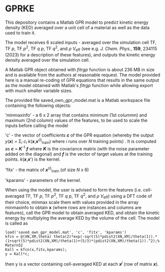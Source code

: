# GPRKE
This depository contains a Matlab GPR model to predict kinetic energy density (KED) averaged over a unit cell of a material as well as the data used to train it.

The model receives 6 scaled inputs - averaged over the simulation cell TF, TF _p_, TF _p_<sup>2</sup>, TF _q p_, TF _q_<sup>2</sup>, and _ρ V_<sub>eff</sub> (see e.g. *J. Chem. Phys*., **159**, 234115 (2023) for a description of these features), and outputs the kinetic energy density averaged over the simulation cell. 

A Matlab GPR object obtained with *fitrgp* function is about 236 MB in size and is available from the authors at reasonable request.
The model provided here is a manual re-coding of GPR equations that results in the same output as the model obtained with Matlab's *fitrgp* function while allowing export with much smaller variable sizes.

The provided file saved_own_gpr_model.mat is a Matlab workspace file containing the following objects: 

'minmaxinfo' - a 6 x 2 array that contains minimum (1st colummn) and maximum (2nd column) values of the features, to be used to scale the inputs before calling the model 

'c' - the vector of coefficients **_c_** of the GPR equation (whereby the output _y_(**_x_**) = Σ<sub>_i_</sub> _c_<sub>_i_</sub> _k_(**_x_**,**_x_**<sup>(_i_)</sup><sub>train</sub>) where _i_ runs over _N_ training points) . It is computed as **_c_** = **_K_**<sup>-1</sup> **_f_** where **_K_** is the covariance matrix (with the noise parameter added on the diagonal) and **_f_** is the vector of target values at the training points. _k_(**_x_**,**_x_**') is the kernel.

'fitx' - the matrix of **_x_**<sup>(_i_)</sup><sub>train</sub> (of size _N_ x 6)

'kparams' - parameters of the kernel.

When using the model, the user is advised to form the features (i.e. cell-averaged TF, TF _p_, TF _p_<sup>2</sup>, TF _q p_, TF _q_<sup>2</sup>, and _ρ V_<sub>eff</sub>) using a DFT code of their choice, minmax scale them with values provided in the array minmaxinfo to obtain **x** (where rows are instances and columns are features), call the GPR model to obtain averaged KED, and obtain the kinetic energy by multiplying the average KED by the volume of the cell. The model is called as 

    load('saved_own_gpr_model.mat', 'c', 'fitx', 'kparams')
    kfcn = @(XN,XM,theta) theta(2)*exp(-sqrt(5)*pdist2(XN,XM)/theta(1)).*(1+sqrt(5)*pdist2(XN,XM)/theta(1)+(5/3)*(pdist2(XN,XM)/theta(1)).^2);% Matern52
    Kall = kfcn(x,fitx,kparams); 
    y = Kall*c; 

then y is a vector containing cell-averaged KED at each **_x_**<sup>_j_</sup> (row of matrix **_x_**).
